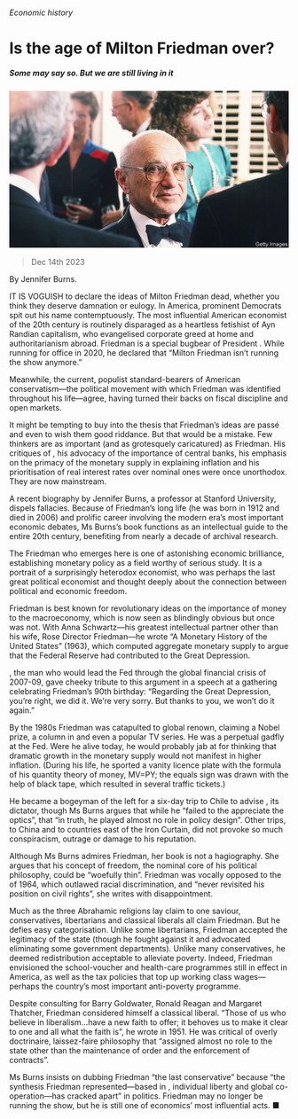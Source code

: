 ###### Economic history

# Is the age of Milton Friedman over? 

##### Some may say so. But we are still living in it 

![image](images/20231216_CUP005.jpg) 

> Dec 14th 2023 

 By Jennifer Burns. 

IT IS VOGUISH to declare the ideas of Milton Friedman dead, whether you think they deserve damnation or eulogy. In America, prominent Democrats spit out his name contemptuously. The most influential American economist of the 20th century is routinely disparaged as a heartless fetishist of Ayn Randian capitalism, who evangelised corporate greed at home and authoritarianism abroad. Friedman is a special bugbear of President . While running for office in 2020, he declared that “Milton Friedman isn’t running the show anymore.” 

Meanwhile, the current, populist standard-bearers of American conservatism—the political movement with which Friedman was identified throughout his life—agree, having turned their backs on fiscal discipline and open markets. 

It might be tempting to buy into the thesis that Friedman’s ideas are passé and even to wish them good riddance. But that would be a mistake. Few thinkers are as important (and as grotesquely caricatured) as Friedman. His critiques of , his advocacy of the importance of central banks, his emphasis on the primacy of the monetary supply in explaining inflation and his prioritisation of real interest rates over nominal ones were once unorthodox. They are now mainstream.

A recent biography by Jennifer Burns, a professor at Stanford University, dispels fallacies. Because of Friedman’s long life (he was born in 1912 and died in 2006) and prolific career involving the modern era’s most important economic debates, Ms Burns’s book functions as an intellectual guide to the entire 20th century, benefiting from nearly a decade of archival research. 

The Friedman who emerges here is one of astonishing economic brilliance, establishing monetary policy as a field worthy of serious study. It is a portrait of a surprisingly heterodox economist, who was perhaps the last great political economist and thought deeply about the connection between political and economic freedom. 

Friedman is best known for revolutionary ideas on the importance of money to the macroeconomy, which is now seen as blindingly obvious but once was not. With Anna Schwartz—his greatest intellectual partner other than his wife, Rose Director Friedman—he wrote “A Monetary History of the United States” (1963), which computed aggregate monetary supply to argue that the Federal Reserve had contributed to the Great Depression. 

, the man who would lead the Fed through the global financial crisis of 2007-09, gave cheeky tribute to this argument in a speech at a gathering celebrating Friedman’s 90th birthday: “Regarding the Great Depression, you’re right, we did it. We’re very sorry. But thanks to you, we won’t do it again.” 

By the 1980s Friedman was catapulted to global renown, claiming a Nobel prize, a column in  and even a popular TV series. He was a perpetual gadfly at the Fed. Were he alive today, he would probably jab at  for thinking that dramatic growth in the monetary supply would not manifest in higher inflation. (During his life, he sported a vanity licence plate with the formula of his quantity theory of money, MV=PY; the equals sign was drawn with the help of black tape, which resulted in several traffic tickets.) 

He became a bogeyman of the left for a six-day trip to Chile to advise , its dictator, though Ms Burns argues that while he “failed to the appreciate the optics”, that “in truth, he played almost no role in policy design”. Other trips, to China and to countries east of the Iron Curtain, did not provoke so much conspiracism, outrage or damage to his reputation. 

Although Ms Burns admires Friedman, her book is not a hagiography. She argues that his concept of freedom, the nominal core of his political philosophy, could be “woefully thin”. Friedman was vocally opposed to the  of 1964, which outlawed racial discrimination, and “never revisited his position on civil rights”, she writes with disappointment.

Much as the three Abrahamic religions lay claim to one saviour, conservatives, libertarians and classical liberals all claim Friedman. But he defies easy categorisation. Unlike some libertarians, Friedman accepted the legitimacy of the state (though he fought against it and advocated eliminating some government departments). Unlike many conservatives, he deemed redistribution acceptable to alleviate poverty. Indeed, Friedman envisioned the school-voucher and health-care programmes still in effect in America, as well as the tax policies that top up working class wages—perhaps the country’s most important anti-poverty programme.

Despite consulting for Barry Goldwater, Ronald Reagan and Margaret Thatcher, Friedman considered himself a classical liberal. “Those of us who believe in liberalism…have a new faith to offer; it behoves us to make it clear to one and all what the faith is”, he wrote in 1951. He was critical of overly doctrinaire, laissez-faire philosophy that “assigned almost no role to the state other than the maintenance of order and the enforcement of contracts”. 

Ms Burns insists on dubbing Friedman “the last conservative” because “the synthesis Friedman represented—based in , individual liberty and global co-operation—has cracked apart” in politics. Friedman may no longer be running the show, but he is still one of economics’ most influential acts. ■


